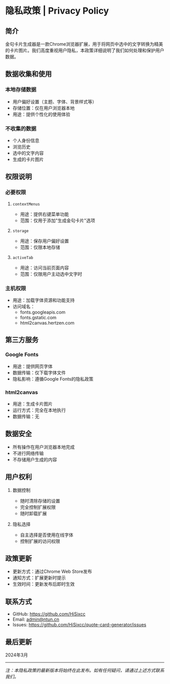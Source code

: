 # 隐私政策 | Privacy Policy

## 简介
金句卡片生成器是一款Chrome浏览器扩展，用于将网页中选中的文字转换为精美的卡片图片。我们高度重视用户隐私，本政策详细说明了我们如何处理和保护用户数据。

## 数据收集和使用
### 本地存储数据
- 用户偏好设置（主题、字体、背景样式等）
- 存储位置：仅在用户浏览器本地
- 用途：提供个性化的使用体验

### 不收集的数据
- 个人身份信息
- 浏览历史
- 选中的文字内容
- 生成的卡片图片

## 权限说明
### 必要权限
1. `contextMenus`
   - 用途：提供右键菜单功能
   - 范围：仅用于添加"生成金句卡片"选项

2. `storage`
   - 用途：保存用户偏好设置
   - 范围：仅限本地存储

3. `activeTab`
   - 用途：访问当前页面内容
   - 范围：仅限用户主动选中文字时

### 主机权限
- 用途：加载字体资源和功能支持
- 访问域名：
  - fonts.googleapis.com
  - fonts.gstatic.com
  - html2canvas.hertzen.com

## 第三方服务
### Google Fonts
- 用途：提供网页字体
- 数据传输：仅下载字体文件
- 隐私影响：遵循Google Fonts的隐私政策

### html2canvas
- 用途：生成卡片图片
- 运行方式：完全在本地执行
- 数据传输：无

## 数据安全
- 所有操作在用户浏览器本地完成
- 不进行网络传输
- 不存储用户生成的内容

## 用户权利
1. 数据控制
   - 随时清除存储的设置
   - 完全控制扩展权限
   - 随时卸载扩展

2. 隐私选择
   - 自主选择是否使用在线字体
   - 控制扩展的访问权限

## 政策更新
- 更新方式：通过Chrome Web Store发布
- 通知方式：扩展更新时提示
- 生效时间：更新发布后即时生效

## 联系方式
- GitHub: https://github.com/HiSixcc
- Email: admin@ntun.cn
- Issues: https://github.com/HiSixcc/quote-card-generator/issues

## 最后更新
2024年3月

---

*注：本隐私政策的最新版本将始终在此发布。如有任何疑问，请通过上述方式联系我们。* 